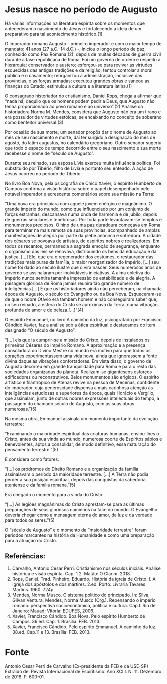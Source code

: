 # Jesus nasce no período de Augusto

Há várias informações na literatura espírita sobre os momentos que antecederam o nascimento de Jesus e fortalecendo a ideia de um preparativo para tal acontecimento histórico.(1)

O imperador romano Augusto - primeiro imperador e com o maior tempo de mandato: 41 anos (27 a.C.-14 d.C.) -, iniciou o longo período de paz, conhecido como Pax Romana (2), depois de muitas décadas de guerra civil durante a fase republicana de Roma. Foi um governo de ordem e respeito à hierarquia; conservador e austero; esforçou-se para reviver as virtudes esquecidas das antigas tradições e da religião; tentou controlar a moral pública e o casamento; reorganizou a administração, inclusive das províncias, e as forças armadas; executou grandes obras e saneou as finanças do Estado; estimulou a cultura e a literatura latina.(1) 

O consagrado historiador do cristianismo, Daniel Rops, chega a afirmar que “nada há, daquilo que os homens podem pedir a Deus, que Augusto não tenha proporcionado ao povo romano e ao universo”.(2) Análise da historiadora Norma M. Mendes, considera que Augusto não era um tirano e era possuidor de virtudes estóicas, se encaixando no conceito de soberano como benfeitor universal.(3)

Por ocasião de sua morte, um senador propôs dar o nome de Augusto ao mês de seu nascimento e morte, daí ter surgido a designação do mês de agosto, do latim augustus, no calendário gregoriano. Outro senador sugeriu que todo o espaço de tempo decorrido entre o seu nascimento e sua morte recebesse o nome de "século de Augusto".

Durante seu reinado, sua esposa Lívia exerceu muita influência política. Foi substituído por Tibério, filho de Lívia e portanto seu enteado. A ação de Jesus ocorreu no período de Tibério.

No livro Boa Nova, pela psicografia de Chico Xavier, o espírito Humberto de Campos confirma a visão histórica sobre o papel desempenhado pelo notável imperador e acrescenta comentários sobre sua missão na Terra:

“Uma nova era principiara com aquele jovem enérgico e magnânimo. O grande império do mundo, como que influenciado por um conjunto de forças estranhas, descansava numa onda de harmonia e de júbilo, depois de guerras seculares e tenebrosas. Por toda parte levantavam-se templos e monumentos preciosos. O hino de uma paz duradoura começava em Roma para terminar na mais remota de suas províncias, acompanhado de amplas manifestações de alegria por parte da plebe anônima e sofredora. A cidade dos césares se povoava de artistas, de espíritos nobres e realizadores. Em todos os recantos, permanecia a sagrada emoção de segurança, enquanto o organismo das leis se renovava, distribuindo os bens da educação e da justiça. [...] Ele, que era o regenerador dos costumes, o restaurador das tradições mais puras da família, o maior reorganizador do Império, [...] seu nome foi dado ao século ilustre que o vira nascer. Seus numerosos anos de governo se assinalaram por inolvidáveis iniciativas. A alma coletiva do Império nunca sentira tamanha impressão de estabilidade e de alegria. A paisagem gloriosa de Roma jamais reunira tão grande número de inteligências.[...] É que os historiadores ainda não perceberam, na chamada época de Augusto, o século do Evangelho ou da Boa Nova. Esqueceram-se de que o nobre Otávio era também homem e não conseguiram saber que, no seu reinado, a esfera do Cristo se aproximava da Terra, numa vibração profunda de amor e de beleza.[...]”(4)

O espírito Emmanuel, no livro A caminho da luz, psicografado por Francisco Cândido Xavier, faz a análise sob a ótica espiritual e destacamos do item designado “O século de Augusto”:

“[...] eis que ia cumprir-se a missão do Cristo, depois de instalados os primeiros Césares do Império Romano. A aproximação e a presença consoladora do Divino Mestre no mundo era motivo para que todos os corações experimentassem uma vida nova, ainda que ignorassem a fonte divina daquelas vibrações confortadoras. Em vista disso, o governo de Augusto decorreu em grande tranquilidade para Roma e para o resto das sociedades organizadas do planeta. Realizam-se gigantescos esforços edificadores ou reconstrutivos. Belos monumentos são erigidos. O espírito artístico e filantrópico de Atenas revive na pessoa de Mecenas, confidente do imperador, cuja generosidade dispensa a mais carinhosa atenção às inteligências estudiosas e superiores da época, quais Horácio e Vergílio, que assinalam, junto de outras nobres expressões intelectuais do tempo, a passagem do chamado século de Augusto, com as suas obras numerosas.”(5) 

Na mesma obra, Emmanuel assinala um momento importante da evolução terrestre:

“Examinando a maioridade espiritual das criaturas humanas, enviou-lhes o Cristo, antes de sua vinda ao mundo, numerosa coorte de Espíritos sábios e benevolentes, aptos a consolidar, de modo definitivo, essa maturação do pensamento terrestre.”(5) 

E considera como fatores:

“[...] os pródromos do Direito Romano e a organização da família assinalavam o período da maioridade terrestre. [...] A Terra não podia perder a sua posição espiritual, depois das conquistas da sabedoria ateniense e da família romana.”(5) 

Era chegado o momento para a vinda do Cristo:

“[...] As legiões magnânimas do Cristo aprestam-se para as últimas preparações de seus gloriosos caminhos na face do mundo. O Evangelho deveria chegar como a mensagem eterna do amor, da luz e da verdade para todos os seres.”(5) 

O “século de Augusto” e o momento da “maioridade terrestre” foram períodos marcantes na história da Humanidade e como uma preparação para a atuação do Cristo.


## Referências:
1) Carvalho, Antonio Cesar Perri. Cristianismo nos séculos iniciais. Análise histórica e visão espírita. Cap. 1.2. Matão: O Clarim. 2018.
2) Rops, Daniel. Trad. Pinheiro, Eduardo. História da igreja de Cristo. I. A igreja dos apóstolos e dos mártires. 2.ed. Porto: Livraria Tavares Martins. 1960. 724p.
3) Mendes, Norma Musco. O sistema político do principado. In: Silva, Gilvan Ventura; Mendes, Norma Musco (Org.). Repensando o império romano: perspectiva socioeconômica, política e cultura. Cap.I. Rio de Janeiro: Mauad; Vitória: EDUFES, 2006.
4) Xavier, Francisco Cândido. Boa Nova. Pelo espírito Humberto de Campos. 36.ed. Cap. 1. Brasília: FEB. 2013.
5) Xavier, Francisco Cândido. Pelo espírito Emmanuel. A caminho da luz. 38.ed. Cap.11 e 13. Brasília: FEB. 2013.


# Fonte
Antonio Cesar Perri de Carvalho (Ex-presidente da FEB e da USE-SP)
Extraído de: Revista Internacional de Espiritismo. Ano XCIII. N. 11. Dezembro de 2018. P. 600-01.
